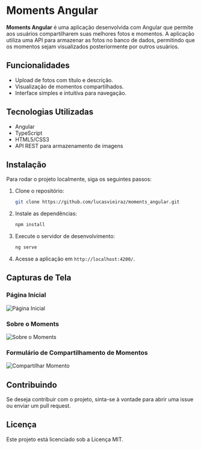
# Moments Angular

**Moments Angular** é uma aplicação desenvolvida com Angular que permite aos usuários compartilharem suas melhores fotos e momentos. A aplicação utiliza uma API para armazenar as fotos no banco de dados, permitindo que os momentos sejam visualizados posteriormente por outros usuários.

## Funcionalidades

- Upload de fotos com título e descrição.
- Visualização de momentos compartilhados.
- Interface simples e intuitiva para navegação.
  
## Tecnologias Utilizadas

- Angular
- TypeScript
- HTML5/CSS3
- API REST para armazenamento de imagens

## Instalação

Para rodar o projeto localmente, siga os seguintes passos:

1. Clone o repositório:
   ```bash
   git clone https://github.com/lucasvieiraz/moments_angular.git
   ```
2. Instale as dependências:
   ```bash
   npm install
   ```
3. Execute o servidor de desenvolvimento:
   ```bash
   ng serve
   ```
4. Acesse a aplicação em `http://localhost:4200/`.

## Capturas de Tela

### Página Inicial
![Página Inicial](./path-to-your-image-file.jpg)

### Sobre o Moments
![Sobre o Moments](./path-to-your-image-file.jpg)

### Formulário de Compartilhamento de Momentos
![Compartilhar Momento](./path-to-your-image-file.jpg)

## Contribuindo

Se deseja contribuir com o projeto, sinta-se à vontade para abrir uma issue ou enviar um pull request.

## Licença

Este projeto está licenciado sob a Licença MIT.
